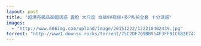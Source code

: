 ```yaml
---
layout: post
title: "超漂亮极品御姐诱惑 露脸 大尺度 自插9V视频+多P私拍全套 十分诱惑"
images:
  - "http://www.666img.com/upload/image/20151222/122210402439.jpg"
torrent: "http://www1.downsx.rocks/torrent/75C2DF709BB954F3FF91C682E74203E29E9F3DF5"
---
```

